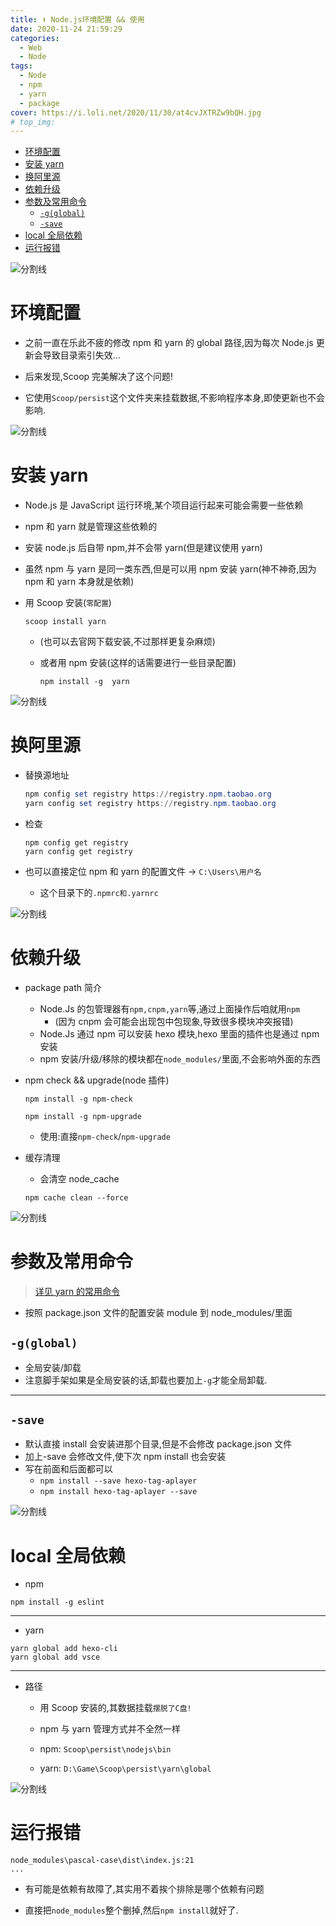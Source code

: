 ```yaml
---
title: ⬆ Node.js环境配置 && 使用
date: 2020-11-24 21:59:29
categories:
  - Web
  - Node
tags:
  - Node
  - npm
  - yarn
  - package
cover: https://i.loli.net/2020/11/30/at4cvJXTRZw9bQH.jpg
# top_img:
---
```


<!--
 * @Author: Weidows
 * @Date: 2020-11-24 21:59:29
 * @LastEditors: Weidows
 * @LastEditTime: 2021-03-21 17:04:42
 * @FilePath: \Weidowsd:\Game\Github\Blog-private\source\_posts\Web\Node\node.md
 * @Description:
-->

- [环境配置](#环境配置)
- [安装 yarn](#安装-yarn)
- [换阿里源](#换阿里源)
- [依赖升级](#依赖升级)
- [参数及常用命令](#参数及常用命令)
  - [`-g(global)`](#-gglobal)
  - [`-save`](#-save)
- [local 全局依赖](#local-全局依赖)
- [运行报错](#运行报错)

![分割线](https://cdn.jsdelivr.net/gh/Weidows/Images/img/divider.png)

# 环境配置

- 之前一直在乐此不疲的修改 npm 和 yarn 的 global 路径,因为每次 Node.js 更新会导致目录索引失效...

- 后来发现,Scoop 完美解决了这个问题!

- 它使用`Scoop/persist`这个文件夹来挂载数据,不影响程序本身,即使更新也不会影响.

![分割线](https://cdn.jsdelivr.net/gh/Weidows/Images/img/divider.png)

# 安装 yarn

- Node.js 是 JavaScript 运行环境,某个项目运行起来可能会需要一些依赖
- npm 和 yarn 就是管理这些依赖的
- 安装 node.js 后自带 npm,并不会带 yarn(但是建议使用 yarn)
- 虽然 npm 与 yarn 是同一类东西,但是可以用 npm 安装 yarn(神不神奇,因为 npm 和 yarn 本身就是依赖)
- 用 Scoop 安装(`零配置`)

  ```shell
  scoop install yarn
  ```

  - (也可以去官网下载安装,不过那样更复杂麻烦)

  - 或者用 npm 安装(这样的话需要进行一些目录配置)

    ```shell
    npm install -g  yarn
    ```

![分割线](https://cdn.jsdelivr.net/gh/Weidows/Images/img/divider.png)

# 换阿里源

- 替换源地址

  ```powershell
  npm config set registry https://registry.npm.taobao.org
  yarn config set registry https://registry.npm.taobao.org
  ```

- 检查

  ```
  npm config get registry
  yarn config get registry
  ```

- 也可以直接定位 npm 和 yarn 的配置文件 -> `C:\Users\用户名`

  - 这个目录下的`.npmrc和.yarnrc`

![分割线](https://cdn.jsdelivr.net/gh/Weidows/Images/img/divider.png)

# 依赖升级

- package path 简介

  - Node.Js 的包管理器有`npm,cnpm,yarn`等,通过上面操作后咱就用`npm`
    - (因为 cnpm 会可能会出现包中包现象,导致很多模块冲突报错)
  - Node.Js 通过 npm 可以安装 hexo 模块,hexo 里面的插件也是通过 npm 安装
  - npm 安装/升级/移除的模块都在`node_modules/`里面,不会影响外面的东西

- npm check && upgrade(node 插件)

  ```shell
  npm install -g npm-check
  ```

  ```shell
  npm install -g npm-upgrade
  ```

  - 使用:直接`npm-check`/`npm-upgrade`

- 缓存清理

  - 会清空 node_cache

  ```shell
  npm cache clean --force
  ```

![分割线](https://cdn.jsdelivr.net/gh/Weidows/Images/img/divider.png)

# 参数及常用命令

> [详见 yarn 的常用命令](https://www.cnblogs.com/lililia/p/10482169.html)

- 按照 package.json 文件的配置安装 module 到 node_modules/里面

## `-g(global)`

- 全局安装/卸载
- 注意脚手架如果是全局安装的话,卸载也要加上`-g`才能全局卸载.

---

## `-save`

- 默认直接 install 会安装进那个目录,但是不会修改 package.json 文件
- 加上-save 会修改文件,使下次 npm install 也会安装
- 写在前面和后面都可以
  - `npm install --save hexo-tag-aplayer`
  - `npm install hexo-tag-aplayer --save`

![分割线](https://cdn.jsdelivr.net/gh/Weidows/Images/img/divider.png)

# local 全局依赖

- npm

```shell
npm install -g eslint
```

---

- yarn

```shell
yarn global add hexo-cli
yarn global add vsce
```

---

- 路径

  - 用 Scoop 安装的,其数据挂载`摆脱了C盘!`

  - npm 与 yarn 管理方式并不全然一样

  - npm: `Scoop\persist\nodejs\bin`

  - yarn: `D:\Game\Scoop\persist\yarn\global`

![分割线](https://cdn.jsdelivr.net/gh/Weidows/Images/img/divider.png)

# 运行报错

```
node_modules\pascal-case\dist\index.js:21
...
```

- 有可能是依赖有故障了,其实用不着挨个排除是哪个依赖有问题

- 直接把`node_modules`整个删掉,然后`npm install`就好了.
